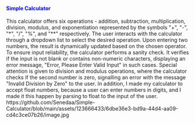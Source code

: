 
<h4 style="color:blue;">Simple Calculator</h4>
This calculator offers six operations - addition, subtraction, multiplication, division, modulus, and exponentiation represented by the symbols "+", "-", "*", "/", "%", and "**" respectively. The user interacts with the calculator through a dropdown list to select the desired operation. Upon entering two numbers, the result is dynamically updated based on the chosen operator.
To ensure input reliability, the calculator performs a sanity check. It verifies if the input is not blank or contains non-numeric characters, displaying an error message, "Error, Please Enter Valid Input" in such cases. Special attention is given to division and modulus operations, where the calculator checks if the second number is zero, signalling an error with the message "Invalid Division by Zero" to the user. In addition, I made my calculator to accept float numbers, because a user can enter numbers in digits, and I made it this happen by parsing to float to the input of the user.
https://github.com/Senedaa/Simple-Calculator/blob/main/assets/123666433/6dbe36e3-bd9a-44d4-aa09-cd4c3ce07b26/image.jpg
